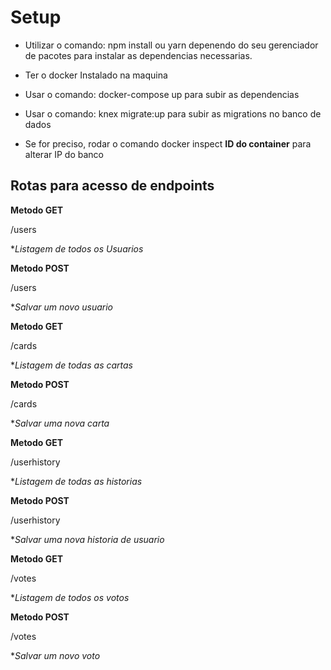 # Setup

- Utilizar o comando: npm install ou yarn depenendo do seu gerenciador de pacotes para instalar as dependencias necessarias.

- Ter o docker Instalado na maquina
- Usar o comando: docker-compose up para subir as dependencias
- Usar o comando: knex migrate:up para subir as migrations no banco de dados

- Se for preciso, rodar o comando docker inspect **ID do container** para alterar IP do banco

## Rotas para acesso de endpoints

**Metodo GET**

/users

\*_Listagem de todos os Usuarios_

**Metodo POST**

/users

\*_Salvar um novo usuario_

**Metodo GET**

/cards

\*_Listagem de todas as cartas_

**Metodo POST**

/cards

\*_Salvar uma nova carta_

**Metodo GET**

/userhistory

\*_Listagem de todas as historias_

**Metodo POST**

/userhistory

\*_Salvar uma nova historia de usuario_

**Metodo GET**

/votes

\*_Listagem de todos os votos_

**Metodo POST**

/votes

\*_Salvar um novo voto_
